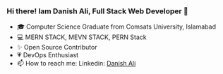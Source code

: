 ### Hi there! Iam Danish Ali, Full Stack Web Developer 👋


- 🎓 Computer Science Graduate from Comsats University, Islamabad
- 💻 MERN STACK, MEVN STACK, PERN Stack
- ✨ Open Source Contributor
- 💗 DevOps Enthusiast
- 📫 How to reach me: Linkedin: [Danish Ali](https://www.linkedin.com/in/danish-ali-150694229)


      


